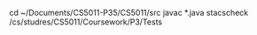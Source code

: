 cd ~/Documents/CS5011-P35/CS5011/src
javac *.java
stacscheck /cs/studres/CS5011/Coursework/P3/Tests


















